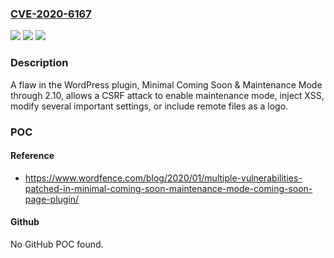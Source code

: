 ### [CVE-2020-6167](https://cve.mitre.org/cgi-bin/cvename.cgi?name=CVE-2020-6167)
![](https://img.shields.io/static/v1?label=Product&message=n%2Fa&color=blue)
![](https://img.shields.io/static/v1?label=Version&message=n%2Fa&color=blue)
![](https://img.shields.io/static/v1?label=Vulnerability&message=n%2Fa&color=brighgreen)

### Description

A flaw in the WordPress plugin, Minimal Coming Soon & Maintenance Mode through 2.10, allows a CSRF attack to enable maintenance mode, inject XSS, modify several important settings, or include remote files as a logo.

### POC

#### Reference
- https://www.wordfence.com/blog/2020/01/multiple-vulnerabilities-patched-in-minimal-coming-soon-maintenance-mode-coming-soon-page-plugin/

#### Github
No GitHub POC found.

